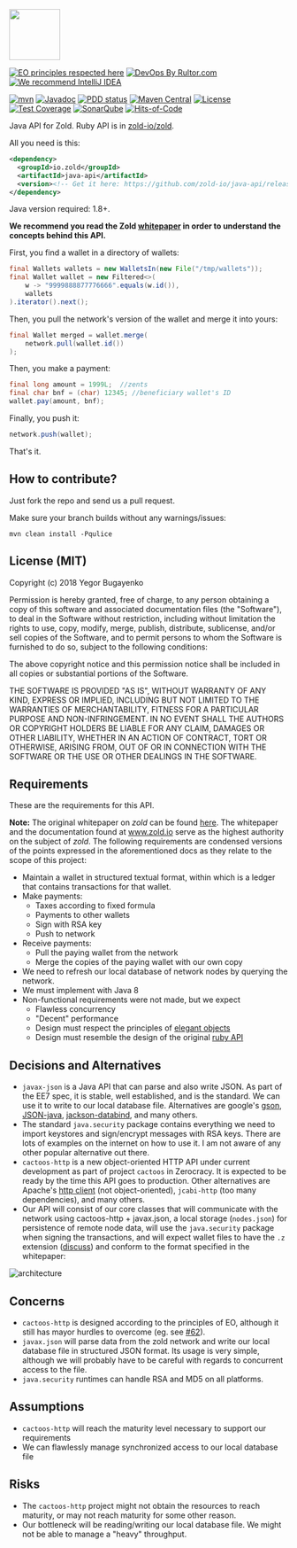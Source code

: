 <img src="https://www.zold.io/logo.svg" width="92px" height="92px"/>

[![EO principles respected here](http://www.elegantobjects.org/badge.svg)](http://www.elegantobjects.org)
[![DevOps By Rultor.com](http://www.rultor.com/b/zold-io/java-api)](http://www.rultor.com/p/zold-io/java-api)
[![We recommend IntelliJ IDEA](http://www.elegantobjects.org/intellij-idea.svg)](https://www.jetbrains.com/idea/)

[![mvn](https://github.com/zold-io/java-api/actions/workflows/mvn.yml/badge.svg)](https://github.com/zold-io/java-api/actions/workflows/mvn.yml)
[![Javadoc](http://www.javadoc.io/badge/io.zold/java-api.svg)](http://www.javadoc.io/doc/io.zold/java-api)
[![PDD status](http://www.0pdd.com/svg?name=zold-io/java-api)](http://www.0pdd.com/p?name=zold-io/java-api)
[![Maven Central](https://img.shields.io/maven-central/v/io.zold/java-api.svg)](https://maven-badges.herokuapp.com/maven-central/io.zold/java-api)
[![License](https://img.shields.io/badge/license-MIT-green.svg)](https://github.com/zold-io/java-api/blob/master/LICENSE.txt)
[![Test Coverage](https://img.shields.io/codecov/c/github/zold-io/java-api.svg)](https://codecov.io/github/zold-io/java-api?branch=master)
[![SonarQube](https://img.shields.io/badge/sonar-ok-green.svg)](https://sonarcloud.io/dashboard?id=io.zold%3java-api)
[![Hits-of-Code](https://hitsofcode.com/github/zold-io/java-api)](https://hitsofcode.com/view/github/zold-io/java-api)

Java API for Zold. Ruby API is in [zold-io/zold](https://github.com/zold-io/zold).

All you need is this:

```xml
<dependency>
  <groupId>io.zold</groupId>
  <artifactId>java-api</artifactId>
  <version><!-- Get it here: https://github.com/zold-io/java-api/releases --></version>
</dependency>
```

Java version required: 1.8+.

**We recommend you read the Zold [whitepaper](https://papers.zold.io/wp.pdf) in order to understand the concepts behind this API.**

First, you find a wallet in a directory of wallets:

```java
final Wallets wallets = new WalletsIn(new File("/tmp/wallets"));
final Wallet wallet = new Filtered<>(
    w -> "9999888877776666".equals(w.id()),
    wallets
).iterator().next();
```

Then, you pull the network's version of the wallet and merge it into yours:

```java
final Wallet merged = wallet.merge(
    network.pull(wallet.id())
);
```

Then, you make a payment:

```java
final long amount = 1999L;  //zents
final char bnf = (char) 12345; //beneficiary wallet's ID
wallet.pay(amount, bnf);
```

Finally, you push it:

```java
network.push(wallet);
```

That's it.

## How to contribute?

Just fork the repo and send us a pull request.

Make sure your branch builds without any warnings/issues:

```
mvn clean install -Pqulice
```

## License (MIT)

Copyright (c) 2018 Yegor Bugayenko

Permission is hereby granted, free of charge, to any person obtaining a copy
of this software and associated documentation files (the "Software"), to deal
in the Software without restriction, including without limitation the rights
to use, copy, modify, merge, publish, distribute, sublicense, and/or sell
copies of the Software, and to permit persons to whom the Software is
furnished to do so, subject to the following conditions:

The above copyright notice and this permission notice shall be included
in all copies or substantial portions of the Software.

THE SOFTWARE IS PROVIDED "AS IS", WITHOUT WARRANTY OF ANY KIND, EXPRESS OR
IMPLIED, INCLUDING BUT NOT LIMITED TO THE WARRANTIES OF MERCHANTABILITY,
FITNESS FOR A PARTICULAR PURPOSE AND NON-INFRINGEMENT. IN NO EVENT SHALL THE
AUTHORS OR COPYRIGHT HOLDERS BE LIABLE FOR ANY CLAIM, DAMAGES OR OTHER
LIABILITY, WHETHER IN AN ACTION OF CONTRACT, TORT OR OTHERWISE, ARISING FROM,
OUT OF OR IN CONNECTION WITH THE SOFTWARE OR THE USE OR OTHER DEALINGS IN THE
SOFTWARE.

## Requirements

These are the requirements for this API.

**Note:** The original whitepaper on *zold* can be found [here](https://www.zold.io/). The whitepaper and the documentation found at www.zold.io serve as the highest authority on the subject of *zold*. The following requirements are condensed versions of the points expressed in the aforementioned docs as they relate to the scope of this project:

* Maintain a wallet in structured textual format, within which is a ledger that contains transactions for that wallet.
* Make payments:
  * Taxes according to fixed formula
  * Payments to other wallets
  * Sign with RSA key
  * Push to network
* Receive payments:
  * Pull the paying wallet from the network
  * Merge the copies of the paying wallet with our own copy
* We need to refresh our local database of network nodes by querying the network.
* We must implement with Java 8
* Non-functional requirements were not made, but we expect
  * Flawless concurrency
  * "Decent" performance
  * Design must respect the principles of [elegant objects](www.elegantobjects.org)
  * Design must resemble the design of the original [ruby API](https://github.com/zold-io/zold)


## Decisions and Alternatives

* `javax-json` is a Java API that can parse and also write JSON. As part of the EE7 spec, it is stable, well established, and is the standard. We can use it to write to our local database file. Alternatives are google's [gson](https://github.com/google/gson), [JSON-java](https://github.com/stleary/JSON-java), [jackson-databind](https://github.com/FasterXML/jackson-databind/), and many others.
* The standard `java.security` package contains everything we need to import keystores and sign/encrypt messages with RSA keys. There are lots of examples on the internet on how to use it. I am not aware of any other popular alternative out there.
* `cactoos-http` is a new object-oriented HTTP API under current development as part of project `cactoos` in Zerocracy. It is expected to be ready by the time this API goes to production. Other alternatives are Apache's [http client](https://hc.apache.org/httpcomponents-client-4.5.x/index.html) (not object-oriented), `jcabi-http` (too many dependencies), and many others.
* Our API will consist of our core classes that will communicate with the network using cactoos-http + javax.json, a local storage (`nodes.json`) for persistence of remote node data, will use the `java.security` package when signing the transactions, and will expect wallet files to have the `.z` extension ([discuss](https://github.com/zold-io/zold/issues/164)) and conform to the format specified in the whitepaper:

![architecture](http://www.plantuml.com/plantuml/proxy?src=https://raw.githubusercontent.com/zold-io/java-api/master/src/site/resources/plantuml/architecture.plantuml)

## Concerns

* `cactoos-http` is designed according to the principles of EO, although it still has mayor hurdles to overcome (eg. see [#62](https://github.com/yegor256/cactoos-http/issues/62)).
* `javax.json` will parse data from the zold network and write our local database file in structured JSON format. Its usage is very simple, although we will probably have to be careful with regards to concurrent access to the file.
* `java.security` runtimes can handle RSA and MD5 on all platforms.

## Assumptions

* `cactoos-http` will reach the maturity level necessary to support our requirements
* We can flawlessly manage synchronized access to our local database file

## Risks

* The `cactoos-http` project might not obtain the resources to reach maturity, or may not reach maturity for some other reason.
* Our bottleneck will be reading/writing our local database file. We might not be able to manage a "heavy" throughput.

